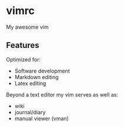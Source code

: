 # vimrc

My awesome vim


## Features

Optimized for:
 - Software development
 - Markdown editing
 - Latex editing

Beyond a text editor my vim serves as well as:
 - wiki
 - journal/diary
 - manual viewer (vman)

